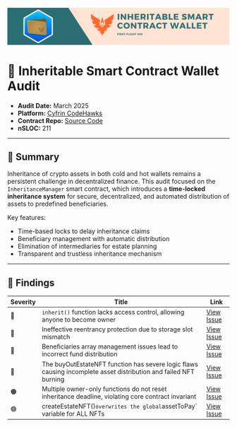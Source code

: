 
![banner](images/banner.png)

# 🧬 Inheritable Smart Contract Wallet Audit

  * **Audit Date:** March 2025
  * **Platform:** [Cyfrin CodeHawks](https://codehawks.cyfrin.io)
  * **Contract Repo:** [Source Code](https://github.com/CodeHawks-Contests/2025-03-inheritable-smart-contract-wallet)
  * **nSLOC:** 211

---

## 📄 Summary

Inheritance of crypto assets in both cold and hot wallets remains a persistent challenge in decentralized finance. This audit focused on the `InheritanceManager` smart contract, which introduces a **time-locked inheritance system** for secure, decentralized, and automated distribution of assets to predefined beneficiaries.

Key features:
- Time-based locks to delay inheritance claims
- Beneficiary management with automatic distribution
- Elimination of intermediaries for estate planning
- Transparent and trustless inheritance mechanism

---

## 🚨 Findings

| Severity | Title | Link |
|----------|-------|------|
| 🔴 | `inherit()` function lacks access control, allowing anyone to become owner | [View Issue](https://codehawks.cyfrin.io/c/2025-03-inheritable-smart-contract-wallet/s/427) |
| 🔴 | Ineffective reentrancy protection due to storage slot mismatch | [View Issue](https://codehawks.cyfrin.io/c/2025-03-inheritable-smart-contract-wallet/s/432) |
| 🔴 | Beneficiaries array management issues lead to incorrect fund distribution | [View Issue](https://codehawks.cyfrin.io/c/2025-03-inheritable-smart-contract-wallet/s/435) |
| 🔴 | The buyOutEstateNFT function has severe logic flaws causing incomplete asset distribution and failed NFT burning | [View Issue](https://codehawks.cyfrin.io/c/2025-03-inheritable-smart-contract-wallet/s/801) |
| 🟠 | Multiple owner-only functions do not reset inheritance deadline, violating core contract invariant | [View Issue](https://codehawks.cyfrin.io/c/2025-03-inheritable-smart-contract-wallet/s/438) |
| 🟢 | createEstateNFT()` overwrites the global `assetToPay` variable for ALL NFTs         | [View Issue](https://codehawks.cyfrin.io/c/2025-03-inheritable-smart-contract-wallet/s/437) |

